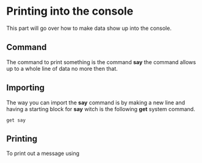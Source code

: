 # Printing into the console
This part will go over how to make data show up into the console.

## Command
The command to print something is the command **say** the command allows up to a whole line of data no more then that.

## Importing
The way you can import the **say** command is by making a new line and having a starting block for **say** witch is the following **get** system command.

```ekg
get say
```

## Printing
To print out a message using 